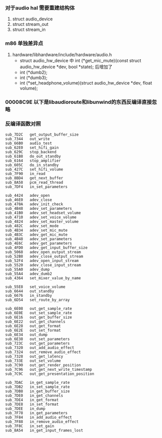 ### 对于audio hal 需要重建结构体
   1. struct audio_device
   2. struct stream_out
   3. struct stream_in

### m86 单独差异点
   1. hardware/libhardware/include/hardware/audio.h
      * struct audio_hw_device 中 int (*get_mic_mute)(const struct audio_hw_device *dev, bool *state); 后增加了
      * int (*dumb2);
      * int (*dumb3);
      * int (*set_headphone_volume)(struct audio_hw_device *dev, float volume);   

### 00008C9E 以下是libaudioroute和libunwind的东西反编译直接忽略

### 反编译函数对照
```
sub_7D2C   get_output_buffer_size
sub_7344   out_write
sub_66B0   audio_test
sub_62E0   set_hifi_gain
sub_629C   stop_backend
sub_61B8   do_out_standby
sub_6164   stop_amplifier
sub_605C   do_in_standby
sub_427C   set_hifi_volume
sub_7F90   in_read
sub_8BD4   get_next_buffer
sub_8A58   pcm_read_thread
sub_7DF4   in_set_parameters

sub_4424   adev_open
sub_46E0   adev_close
sub_470A   adev_init_check
sub_4B48   adev_set_parameters
sub_41B0   adev_set_headset_volume
sub_4710   adev_set_voice_volume
sub_4824   adev_set_master_volume
sub_482C   adev_set_mode
sub_4B34   adev_set_mic_mute
sub_4B3C   adev_get_mic_mute
sub_4B48   adev_set_parameters
sub_4E6C   adev_get_parameters
sub_4FD0   adev_get_input_buffer_size
sub_5068   adev_open_output_stream
sub_52B8   adev_close_output_stream
sub_52F4   adev_open_input_stream
sub_5520   adev_close_input_stream
sub_55A0   adev_dump
sub_55A4   adev_dumb2
sub_4364   set_mixer_value_by_name

sub_55E8   set_voice_volume
sub_6644   out_standby
sub_6676   in_standby
sub_6D54   set_route_by_array

sub_6E08   out_get_sample_rate
sub_6E0E   out_set_sample_rate
sub_6E16   out_get_buffer_size
sub_6E22   out_get_channels
sub_6E28   out_get_format
sub_6E2E   out_set_format
sub_6E34   out_dump
sub_6E38   out_set_parameters
sub_723C   out_get_parameters
sub_7320   out_add_audio_effect
sub_7324   out_remove_audio_effect
sub_7328   out_get_latency
sub_733E   out_set_volume
sub_7C90   out_get_render_position
sub_7C96   out_get_next_write_timestamp
sub_7C9C   out_get_presentation_position

sub_7DAC   in_get_sample_rate
sub_7DB2   in_set_sample_rate
sub_7DB8   in_get_buffer_size
sub_7DE0   in_get_channels
sub_7DE4   in_get_format
sub_7DE8   in_set_format
sub_7DEE   in_dump
sub_7F78   in_get_parameters
sub_7F84   in_add_audio_effect
sub_7F88   in_remove_audio_effect
sub_7F8C   in_set_gain
sub_8A54   in_get_input_frames_lost




```
